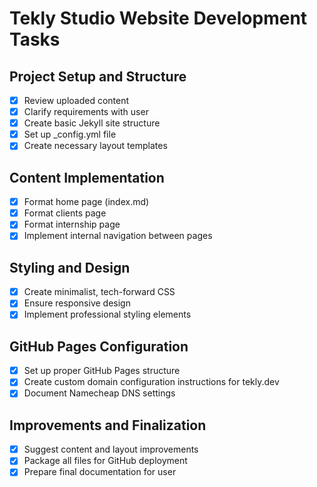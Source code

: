 # Tekly Studio Website Development Tasks

## Project Setup and Structure
- [x] Review uploaded content
- [x] Clarify requirements with user
- [x] Create basic Jekyll site structure
- [x] Set up _config.yml file
- [x] Create necessary layout templates

## Content Implementation
- [x] Format home page (index.md)
- [x] Format clients page
- [x] Format internship page
- [x] Implement internal navigation between pages

## Styling and Design
- [x] Create minimalist, tech-forward CSS
- [x] Ensure responsive design
- [x] Implement professional styling elements

## GitHub Pages Configuration
- [x] Set up proper GitHub Pages structure
- [x] Create custom domain configuration instructions for tekly.dev
- [x] Document Namecheap DNS settings

## Improvements and Finalization
- [x] Suggest content and layout improvements
- [x] Package all files for GitHub deployment
- [x] Prepare final documentation for user
